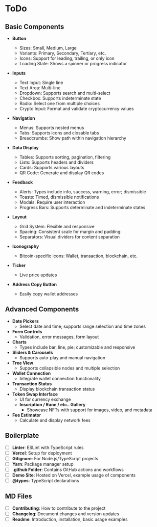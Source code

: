 # ToDo

## Basic Components

- **Button**
    - Sizes: Small, Medium, Large
    - Variants: Primary, Secondary, Tertiary, etc.
    - Icons: Support for leading, trailing, or only icon
    - Loading State: Shows a spinner or progress indicator

- **Inputs**
    - Text Input: Single line
    - Text Area: Multi-line
    - Dropdown: Supports search and multi-select
    - Checkbox: Supports indeterminate state
    - Radio: Select one from multiple choices
    - Crypto Input: Format and validate cryptocurrency values

- **Navigation**
    - Menus: Supports nested menus
    - Tabs: Supports icons and closable tabs
    - Breadcrumbs: Show path within navigation hierarchy

- **Data Display**
    - Tables: Supports sorting, pagination, filtering
    - Lists: Supports headers and dividers
    - Cards: Supports various layouts
    - QR Code: Generate and display QR codes

- **Feedback**
    - Alerts: Types include info, success, warning, error; dismissible
    - Toasts: Timed, dismissible notifications
    - Modals: Require user interaction
    - Progress Bars: Supports determinate and indeterminate states

- **Layout**
    - Grid System: Flexible and responsive
    - Spacing: Consistent scale for margin and padding
    - Separators: Visual dividers for content separation

- **Iconography**
    - Bitcoin-specific icons: Wallet, transaction, blockchain, etc.

- **Ticker**
    - Live price updates

- **Address Copy Button**
    - Easily copy wallet addresses

## Advanced Components

- **Date Pickers**
    - Select date and time; supports range selection and time zones
- **Form Controls**
    - Validation, error messages, form layout
- **Charts**
    - Types include bar, line, pie; customizable and responsive
- **Sliders & Carousels**
    - Supports auto-play and manual navigation
- **Tree View**
    - Supports collapsible nodes and multiple selection
- **Wallet Connection**
    - Integrate wallet connection functionality
- **Transaction Status**
    - Display blockchain transaction status
- **Token Swap Interface**
    - UI for currency exchange
  - **Inscription / Rune / etc.. Gallery**
    - Showcase NFTs with support for images, video, and metadata
- **Fee Estimator**
    - Calculate and display network fees

## Boilerplate

- [ ] **Linter**: ESLint with TypeScript rules
- [ ] **Vercel**: Setup for deployment
- [ ] **Gitignore**: For Node.js/TypeScript projects
- [ ] **Yarn**: Package manager setup
- [ ] **.github Folder**: Contains GitHub actions and workflows
- [ ] **Demo Site**: Hosted on Vercel, example usage of components
- [ ] **@types**: TypeScript declarations

## MD Files

- [ ] **Contributing**: How to contribute to the project
- [ ] **Changelog**: Document changes and version updates
- [ ] **Readme**: Introduction, installation, basic usage examples
